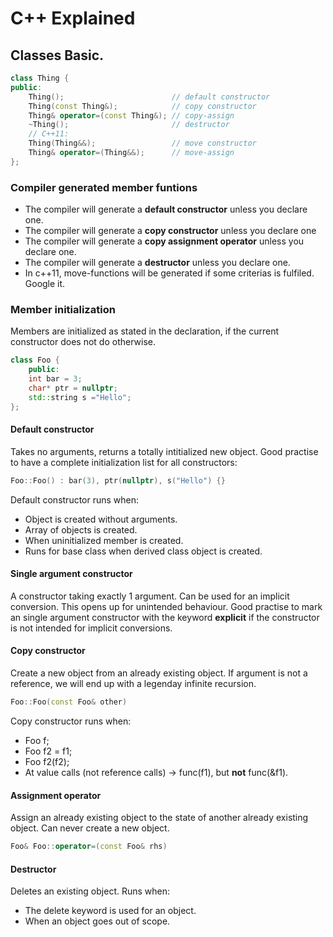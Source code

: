 # C++ Explained

## Classes Basic.

``` c++
class Thing {
public:
    Thing();                        // default constructor
    Thing(const Thing&);            // copy constructor
    Thing& operator=(const Thing&); // copy-assign
    ~Thing();                       // destructor
    // C++11:
    Thing(Thing&&);                 // move constructor
    Thing& operator=(Thing&&);      // move-assign
};
```

### Compiler generated member funtions

* The compiler will generate a __default constructor__ unless you declare one.
* The compiler will generate a __copy constructor__ unless you declare one
* The compiler will generate a __copy assignment operator__ unless you declare one.
* The compiler will generate a __destructor__ unless you declare one.
* In c++11, move-functions will be generated if some criterias is fulfiled. Google it.

### Member initialization

Members are initialized as stated in the declaration, if the current constructor does not do otherwise.

``` c++
class Foo {
	public:
	int bar = 3;
	char* ptr = nullptr;
	std::string s ="Hello";
};
```

#### Default constructor

Takes no arguments, returns a totally intitialized new object. 
Good practise to have a complete initialization list for all constructors: 

``` c++
Foo::Foo() : bar(3), ptr(nullptr), s("Hello") {}
```

Default constructor runs when:
* Object is created without arguments.
* Array of objects is created.
* When uninitialized member is created.
* Runs for base class when derived class object is created.

#### Single argument constructor
A constructor taking exactly 1 argument. Can be used for an implicit conversion. This opens up for unintended behaviour. Good practise to mark an single argument constructor with the keyword __explicit__ if the constructor is not intended for implicit conversions. 

#### Copy constructor

Create a new object from an already existing object. If argument is not a reference, we will end up with a legenday infinite recursion.

``` c++
Foo::Foo(const Foo& other)
```

Copy constructor runs when:
* Foo f;
* Foo f2 = f1;
* Foo f2(f2);
* At value calls (not reference calls) -> func(f1), but __not__ func(&f1).

#### Assignment operator

Assign an already existing object to the state of another already existing object. Can never create a new object.

``` c++
Foo& Foo::operator=(const Foo& rhs)
```

#### Destructor

Deletes an existing object. Runs when: 

* The delete keyword is used for an object.
* When an object goes out of scope.

